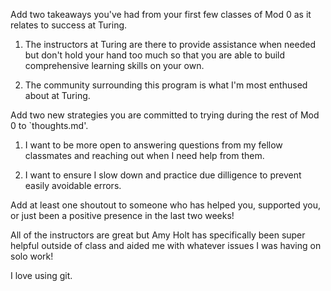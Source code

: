 Add two takeaways you've had from your first few classes of Mod 0 as it relates to success at Turing.

1. The instructors at Turing are there to provide assistance when needed but don't hold your hand too much so that you are able to build comprehensive learning skills on your own.

2. The community surrounding this program is what I'm most enthused about at Turing.

Add two new strategies you are committed to trying during the rest of Mod 0 to `thoughts.md'.

1. I want to be more open to answering questions from my fellow classmates and reaching out when I need help from them.

2. I want to ensure I slow down and practice due dilligence to prevent easily avoidable errors.

Add at least one shoutout to someone who has helped you, supported you, or just been a positive presence in the last two weeks!

All of the instructors are great but Amy Holt has specifically been super helpful outside of class and aided me with whatever issues I was having on solo work!

I love using git.